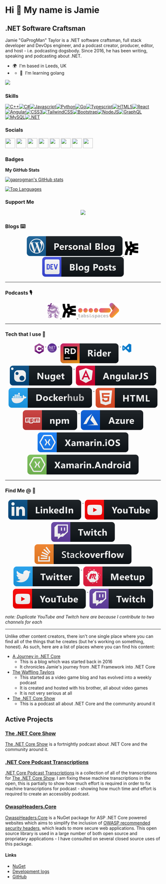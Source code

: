 # Hi 👋 My name is Jamie

## .NET Software Craftsman

Jamie "GaProgMan" Taylor is a .NET software craftsman, full stack developer and DevOps engineer, and a podcast creator, producer, editor, and host - i.e. podcasting dogsbody. Since 2016, he has been writing, speaking and podcasting about .NET.

* 🌍  I'm based in Leeds, UK
* * 🧠  I'm learning golang

<a href="https://www.twitter.com/podcasterjay" target="_blank" rel="noreferrer"><img
src="https://img.shields.io/twitter/follow/podcasterjay?logo=twitter&style=for-the-badge&color=3382ed&labelColor=1c1917"/></a>

### Skills

<p align="left"><a href="https://docs.microsoft.com/en-us/cpp/?view=msvc-170" target="_blank" rel="noreferrer"><img src="https://cdn.jsdelivr.net/gh/devicons/devicon/icons/cplusplus/cplusplus-plain.svg" width="36" height="36" alt="C++" /></a><a href="https://docs.microsoft.com/en-us/dotnet/csharp/" target="_blank" rel="noreferrer"><img src="https://cdn.jsdelivr.net/gh/devicons/devicon/icons/csharp/csharp-plain.svg" width="36" height="36" alt="C#" /></a><a href="https://developer.mozilla.org/en-US/docs/Web/JavaScript" target="_blank" rel="noreferrer"><img src="https://cdn.jsdelivr.net/gh/devicons/devicon/icons/javascript/javascript-original.svg" width="36" height="36" alt="Javascript" /></a><a href="https://www.python.org/" target="_blank" rel="noreferrer"><img src="https://cdn.jsdelivr.net/gh/devicons/devicon/icons/python/python-original.svg" width="36" height="36" alt="Python" /></a><a href="https://go.dev/doc/" target="_blank" rel="noreferrer"><img src="https://cdn.jsdelivr.net/gh/devicons/devicon/icons/go/go-original-wordmark.svg" width="36" height="36" alt="Go" /></a><a href="https://www.typescriptlang.org/" target="_blank" rel="noreferrer"><img src="https://cdn.jsdelivr.net/gh/devicons/devicon/icons/typescript/typescript-original.svg" width="36" height="36" alt="Typescript" /></a><a href="https://developer.mozilla.org/en-US/docs/Glossary/HTML5" target="_blank" rel="noreferrer"><img src="https://cdn.jsdelivr.net/gh/devicons/devicon/icons/html5/html5-plain.svg" width="36" height="36" alt="HTML5" /></a><a href="https://reactjs.org/" target="_blank" rel="noreferrer"><img src="https://cdn.jsdelivr.net/gh/devicons/devicon/icons/react/react-original.svg" width="36" height="36" alt="React" /></a><a href="https://angular.io/" target="_blank" rel="noreferrer"><img src="https://cdn.jsdelivr.net/gh/devicons/devicon/icons/angularjs/angularjs-plain.svg" width="36" height="36" alt="Angular" /></a><a href="https://www.w3.org/TR/CSS/#css" target="_blank" rel="noreferrer"><img src="https://cdn.jsdelivr.net/gh/devicons/devicon/icons/css3/css3-plain.svg" width="36" height="36" alt="CSS3" /></a><a href="https://tailwindcss.com/" target="_blank" rel="noreferrer"><img src="https://cdn.jsdelivr.net/gh/devicons/devicon/icons/tailwindcss/tailwindcss-plain.svg" width="36" height="36" alt="TailwindCSS" /></a><a href="https://getbootstrap.com/" target="_blank" rel="noreferrer"><img src="https://cdn.jsdelivr.net/gh/devicons/devicon/icons/bootstrap/bootstrap-plain.svg" width="36" height="36" alt="Bootstrap" /></a><a href="https://nodejs.org/en/" target="_blank" rel="noreferrer"><img src="https://cdn.jsdelivr.net/gh/devicons/devicon/icons/nodejs/nodejs-original.svg" width="36" height="36" alt="NodeJS" /></a><a href="https://graphql.org/" target="_blank" rel="noreferrer"><img src="https://cdn.jsdelivr.net/gh/devicons/devicon/icons/graphql/graphql-plain.svg" width="36" height="36" alt="GraphQL" /></a><a href="https://www.mysql.com/" target="_blank" rel="noreferrer"><img src="https://cdn.jsdelivr.net/gh/devicons/devicon/icons/mysql/mysql-original.svg" width="36" height="36" alt="MySQL" /></a><a href="https://dotnet.microsoft.com/en-us/" target="_blank" rel="noreferrer"><img src="https://cdn.jsdelivr.net/gh/devicons/devicon/icons/dot-net/dot-net-original.svg" width="36" height="36" alt=".NET" /></a></p>


### Socials

<p align="left">
<a href="https://www.dev.to/dotNetCoreBlog" target="_blank" rel="noreferrer"><img src="https://raw.githubusercontent.com/danielcranney/readme-generator/main/public/icons/socials/devdotto.svg" width="32" height="32" /></a>
<a href="https://www.github.com/gaprogman" target="_blank" rel="noreferrer"><img src="https://raw.githubusercontent.com/danielcranney/readme-generator/main/public/icons/socials/github.svg" width="32" height="32" /></a>
<a href="https://www.linkedin.com/in/%f0%9f%91%a8%e2%80%8d%f0%9f%92%bb-jamie-taylor-57602959" target="_blank" rel="noreferrer"><img src="https://raw.githubusercontent.com/danielcranney/readme-generator/main/public/icons/socials/linkedin.svg" width="32" height="32" /></a>
<a href="https://thedotnetcorepodcast.libsyn.com/rss" target="_blank" rel="noreferrer"><img src="https://raw.githubusercontent.com/danielcranney/readme-generator/main/public/icons/socials/rss.svg" width="32" height="32" /></a>
<a href="https://www.stackoverflow.com/users/1143474/jamie-taylor" target="_blank" rel="noreferrer"><img src="https://raw.githubusercontent.com/danielcranney/readme-generator/main/public/icons/socials/stackoverflow.svg" width="32" height="32" /></a>
<a href="https://www.twitter.com/podcasterjay" target="_blank" rel="noreferrer"><img src="https://raw.githubusercontent.com/danielcranney/readme-generator/main/public/icons/socials/twitter.svg" width="32" height="32" /></a>
<a href="https://www.youtube.com/c/JamieTaylorDotNetCore" target="_blank" rel="noreferrer"><img src="https://raw.githubusercontent.com/danielcranney/readme-generator/main/public/icons/socials/youtube.svg" width="32" height="32" /></a>
<a href="https://www.twitch.tv/gaprogman" target="_blank" rel="noreferrer"><img src="https://raw.githubusercontent.com/danielcranney/readme-generator/main/public/icons/socials/twitch.svg" width="32" height="32" /></a>
</p>

### Badges

<b>My GitHub Stats</b>

<a href="http://www.github.com/gaprogman"><img src="https://github-readme-stats.vercel.app/api?username=gaprogman&show_icons=true&hide=&count_private=true&title_color=3382ed&text_color=ffffff&icon_color=3382ed&bg_color=1c1917&hide_border=true&show_icons=true" alt="gaprogman's GitHub stats" /></a>

<a href="https://github.com/gaprogman" align="left"><img src="https://github-readme-stats.vercel.app/api/top-langs/?username=gaprogman&langs_count=10&title_color=3382ed&text_color=ffffff&icon_color=3382ed&bg_color=1c1917&hide_border=true&locale=en&custom_title=Top%20%Languages" alt="Top Languages" /></a>

### Support Me

<p align="center">
  <a href="https://www.buymeacoffee.com/dotnetcoreshow"><img src="https://cdn.buymeacoffee.com/buttons/v2/default-yellow.png" width="200" /></a>
</p>

### Blogs ⌨️

<p align="center">
  <a href="https://dotnetcore.gaprogman.com">
    <img src="https://raw.githubusercontent.com/GaProgMan/GaProgMan/master/Resources/ColouredBadges/Blogs/wordpress.svg" alt="A Journey in .NET Core">
  </a>
  <a href="https://wafflingtaylors.rocks">
    <img src="https://raw.githubusercontent.com/GaProgMan/GaProgMan/master/Resources/Podfonts/h-libsyn.svg" alt="Waffling Taylors" style="max-height:50px;">
  </a>
  <a href="https://dev.to/dotnetcoreblog">
    <img src="https://raw.githubusercontent.com/GaProgMan/GaProgMan/master/Resources/ColouredBadges/Blogs/devto.svg" alt="dev">
  </a>
</p>

---

### Podcasts 🎙️

<p align="center">
  <a href="https://dotnetcore.show">
    <img src="https://raw.githubusercontent.com/GaProgMan/GaProgMan/master/Resources/dotnetcoreshow.svg" alt="The .NET Core Show" style="max-height:50px;">
  </a>
  <a href="https://wafflingtaylors.rocks">
    <img src="https://raw.githubusercontent.com/GaProgMan/GaProgMan/master/Resources/Podfonts/h-libsyn.svg" alt="Waffling Taylors" style="max-height:50px;">
  </a>
  <a href="https://tabsnadspaces.io">
    <img src="https://raw.githubusercontent.com/GaProgMan/GaProgMan/master/Resources/tabsandspaces.svg" alt="Tabs & Spaces"
    style="max-height:50px;">
  </a>
</p>

---

### Tech that I use 🧰

<p align="center">
  <a href="http://dot.net/core">
    <img src="https://raw.githubusercontent.com/GaProgMan/GaProgMan/master/Resources/tech/csharp.svg" alt="C#" style="max-width:30px;vertical-align:top; margin:4px">
  </a>
  
  <a href="http://dot.net/core">
    <img src="https://raw.githubusercontent.com/GaProgMan/GaProgMan/master/Resources/tech/dotnetcore.svg" alt="C#" style="max-width:30px;vertical-align:top; margin:4px">
  </a>

  <a href="https://www.jetbrains.com/rider/">
    <img src="https://raw.githubusercontent.com/GaProgMan/GaProgMan/master/Resources/ColouredBadges/Dev/jetbrains_rider.svg" alt="JetBrains Rider" style="vertical-align:top; margin:4px">
  </a>
  
  <a href="https://code.visualstudio.com/">
    <img src="https://raw.githubusercontent.com/GaProgMan/GaProgMan/master/Resources/tech/vscode.svg" alt="Visual Studio Code" style="max-width:30px;vertical-align:top; margin:4px">
  </a>

  <a href="https://www.nuget.org/profiles/GaProgMan">
    <img src="https://raw.githubusercontent.com/GaProgMan/GaProgMan/master/Resources/ColouredBadges/Dev/nuget.svg" alt="Nuget" style="vertical-align:top; margin:4px">
  </a>

  <a href="https://angular.io/">
    <img src="https://raw.githubusercontent.com/GaProgMan/GaProgMan/master/Resources/ColouredBadges/Dev/angular.svg" alt="Angular" style="vertical-align:top; margin:4px">
  </a>

  <a href="https://hub.docker.com/u/gaprogman/">
    <img src="https://raw.githubusercontent.com/GaProgMan/GaProgMan/master/Resources/ColouredBadges/Dev/dockerhub.svg" alt="Docker" style="vertical-align:top; margin:4px">
  </a>

  <a href="https://developer.mozilla.org/en-US/docs/Web/Guide/HTML/HTML5/">
    <img src="https://raw.githubusercontent.com/GaProgMan/GaProgMan/master/Resources/ColouredBadges/Dev/html.svg" alt="HTML5" style="vertical-align:top; margin:4px">
  </a>

  <a href="https://www.npmjs.com/">
    <img src="https://raw.githubusercontent.com/GaProgMan/GaProgMan/master/Resources/ColouredBadges/Dev/npm.svg" alt="npm" style="vertical-align:top; margin:4px">
  </a>

  <a href="https://azure.microsoft.com/en-gb/">
    <img src="https://raw.githubusercontent.com/GaProgMan/GaProgMan/master/Resources/ColouredBadges/Dev/azure.svg" alt="Azure" style="vertical-align:top; margin:4px">
  </a>
  
  <a href="https://dotnet.microsoft.com/apps/xamarin">
    <img src="https://raw.githubusercontent.com/GaProgMan/GaProgMan/master/Resources/ColouredBadges/Dev/xamarin_ios.svg" alt="Xamarin.iOS" style="vertical-align:top; margin:4px">
  </a>

  <a href="https://dotnet.microsoft.com/apps/xamarin">
    <img src="https://raw.githubusercontent.com/GaProgMan/GaProgMan/master/Resources/ColouredBadges/Dev/xamarin_android.svg" alt="Xamarin.Android" style="vertical-align:top; margin:4px">
  </a>
</p>

---

### Find Me @ 📣

<p align="center">
  <a href="https://linkedin.com/in/jamie-taylor-57602959/">
    <img src="https://raw.githubusercontent.com/GaProgMan/GaProgMan/master/Resources/ColouredBadges/Social/linkedin.svg" alt="LinkedIn" style="vertical-align:top; margin:4px">
  </a>
  
  <a href="https://www.youtube.com/channel/UCTDz8IxVCKPmhLemR9eOLPQ">
    <img src="https://raw.githubusercontent.com/GaProgMan/GaProgMan/master/Resources/ColouredBadges/Streaming/youtube.svg" alt="YouTube - .NET Core" style="vertical-align:top; margin:4px">
  </a>

  <a href="https://www.twitch.tv/gaprogman">
    <img src="https://raw.githubusercontent.com/GaProgMan/GaProgMan/master/Resources/ColouredBadges/Streaming/twitch.svg" alt="Twitch - .NET Core" style="vertical-align:top; margin:4px">
  </a>
  
  <a href="https://stackoverflow.com/users/1143474/jamie-taylor">
    <img src="https://raw.githubusercontent.com/GaProgMan/GaProgMan/master/Resources/ColouredBadges/Social/stackoverflow.svg" alt="Stackoverflow" style="vertical-align:top; margin:4px">
  </a>

  <a href="https://twitter.com/podcasterjay">
    <img src="https://raw.githubusercontent.com/GaProgMan/GaProgMan/master/Resources/ColouredBadges/Social/twitter.svg" alt="Twitter" style="vertical-align:top; margin:4px">
  </a>

  <a href="https://www.meetup.com/WordPress-Leeds/members/42723472/">
    <img src="https://raw.githubusercontent.com/GaProgMan/GaProgMan/master/Resources/ColouredBadges/Social/meetup.svg" alt="Meetup" style="vertical-align:top; margin:4px">
  </a>

  <a href="https://www.youtube.com/channel/UCHISGX5jaUBY_B7GuBGe9Pg">
    <img src="https://raw.githubusercontent.com/GaProgMan/GaProgMan/master/Resources/ColouredBadges/Streaming/youtube.svg" alt="YouTube - Waffling Taylors" style="vertical-align:top; margin:4px">
  </a>

  <a href="https://www.twitch.tv/wafflingtaylors">
    <img src="https://raw.githubusercontent.com/GaProgMan/GaProgMan/master/Resources/ColouredBadges/Streaming/twitch.svg" alt="Twitch - Waffling Taylors" style="vertical-align:top; margin:4px">
  </a>

_note: Duplicate YouTube and Twitch here are because I contribute to two channels for each_

---

Unlike other content creators, there isn't one single place where you can find all of the things that he creates (but he's working on something, honest). As such, here are a list of places where you can find his content:

- [A Journey in .NET Core](https://dotnetcore.gaprogman.com/)
  - This is a blog which was started back in 2016
  - It chronicles Jamie's journey from .NET Framework into .NET Core
- [The Waffling Taylors](https://wafflingtaylors.rocks/)
  - This started as a video game blog and has evolved into a weekly podcast
  - It is created and hosted with his brother, all about video games
  - It is not very serious at all
- [The .NET Core Show](https://dotnetcore.show/)
  - This is a podcast all about .NET Core and the community around it

## Active Projects

### [The .NET Core Show](https://dotnetcore.show/)

[The .NET Core Show](https://dotnetcore.show/) is a fortnightly podcast about .NET Core and the community around it. 

### [.NET Core Podcast Transcriptions](https://github.com/GaProgMan/NET-Core-Podast-Transcriptions)

[.NET Core Podcast Transcriptions](https://github.com/GaProgMan/NET-Core-Podast-Transcriptions) is a collection of all of the transcriptions for [The .NET Core Show](https://dotnetcore.show/). I am fixing these machine transcriptions in the open, this is partially to show how much effort is required in order to fix machine transcriptions for podcast - showing how much time and effort is required to create an accessibly podcast.

### [OwaspHeaders.Core](https://www.nuget.org/packages/OwaspHeaders.Core/)

[OwaspHeaders.Core](https://www.nuget.org/packages/OwaspHeaders.Core/) is a NuGet package for ASP .NET Core powered websites which aims to simplify the inclusion of [OWASP recommended security headers](https://owasp.org/www-project-secure-headers/), which leads to more secure web applications. This open source library is used in a large number of both open source and propriatary applications - I have consulted on several closed source uses of this package.

#### Links

- [NuGet](https://www.nuget.org/packages/OwaspHeaders.Core/)
- [Development logs](https://dotnetcore.gaprogman.com/2017/07/20/net-core-middleware-owasp-headers-part-1/)
- [GitHub](https://github.com/GaProgMan/OwaspHeaders.Core)


